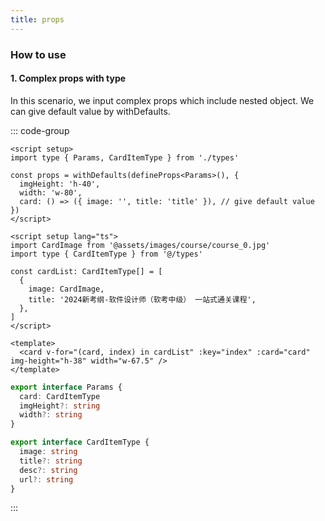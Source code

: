 ```yaml
---
title: props
---
```


### How to use

#### 1. Complex props with type
In this scenario, we input complex props which include nested object.
We can give default value by withDefaults.

::: code-group

```vue{4,7} [Card.vue]
<script setup>
import type { Params, CardItemType } from './types'

const props = withDefaults(defineProps<Params>(), {
  imgHeight: 'h-40',
  width: 'w-80',
  card: () => ({ image: '', title: 'title' }), // give default value
})
</script>
```

```vue [index.vue]
<script setup lang="ts">
import CardImage from '@assets/images/course/course_0.jpg'
import type { CardItemType } from '@/types'

const cardList: CardItemType[] = [
  {
    image: CardImage,
    title: '2024新考纲-软件设计师（软考中级） 一站式通关课程',
  },
]
</script>

<template>
  <card v-for="(card, index) in cardList" :key="index" :card="card" img-height="h-38" width="w-67.5" />
</template>
```


```ts [types.d.ts]
export interface Params {
  card: CardItemType
  imgHeight?: string
  width?: string
}

export interface CardItemType {
  image: string
  title?: string
  desc?: string
  url?: string
}
```
:::

